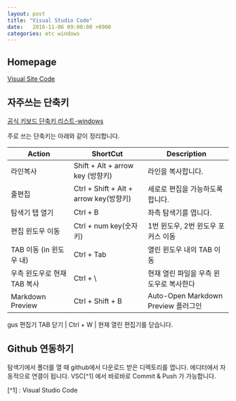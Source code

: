 ```yaml
---
layout: post
title: "Visual Studio Code"
date:   2016-11-06 09:00:00 +0900
categories: etc windows
---
```


## Homepage
[Visual Site Code](https://code.visualstudio.com) 

## 자주쓰는 단축키

[공식 키보드 단축키 리스트-windows](https://code.visualstudio.com/shortcuts/keyboard-shortcuts-windows.pdf) 

주로 쓰는 단축키는 아래와 같이 정리합니다.

Action | ShortCut | Description
------------- | ------------- | -------------
라인복사 |Shift + Alt + arrow key (방향키) | 라인을 복사합니다.
줄편집	|Ctrl + Shift + Alt + arrow key(방향키)| 세로로 편집을 가능하도록 합니다.
탐색기 탭 열기|Ctrl + B| 좌측 탐색기를 엽니다.
편집 윈도우 이동 | Ctrl + num key(숫자키) | 1번 윈도우, 2번 윈도우 포커스 이동 
TAB 이동 (in 윈도우 내) | Ctrl + Tab | 열린 윈도우 내의 TAB 이동 
우측 윈도우로 현재 TAB 복사 | Ctrl + \ | 현재 열린 파일을 우측 윈도우로 복사한다
Markdown Preview | Ctrl + Shift + B | Auto-Open Markdown Preview 플러그인
gus
편집기 TAB 닫기 | Ctrl + W | 현재 열린 편집기를 닫습니다.


## Github 연동하기

탐색기에서 폴더를 열 때 github에서 다운로드 받은 디렉토리를 엽니다.
에디터에서 자동적으로 연결이 됩니다.
VSC[^1] 에서 바로바로 Commit & Push 가 가능합니다.

[^1] : Visual Studio Code
